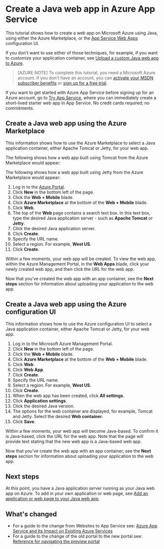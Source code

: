 <properties
	pageTitle="Create a Java web app in Azure App Service"
	description="This tutorial shows you how to deploy a Java web app to Azure App Service."
	services="app-service\web"
	documentationCenter="java"
	authors="rmcmurray"
	manager="wpickett"
	editor="jimbe"/>
<tags
	ms.service="app-service-web"
	ms.workload="web"
	ms.tgt_pltfrm="na"
	ms.devlang="Java"
	ms.topic="hero-article"
	ms.date="06/03/2015"
	ms.author="robmcm"/>

# Create a Java web app in Azure App Service

This tutorial shows how to create a web app on Microsoft Azure using Java, using either the Azure Marketplace, or the [App Service Web Apps](http://go.microsoft.com/fwlink/?LinkId=529714) configuration UI.

If you don't want to use either of those techniques, for example, if you want to customize your application container, see [Upload a custom Java web app to Azure](web-sites-java-custom-upload.md).

> [AZURE.NOTE] To complete this tutorial, you need a Microsoft Azure account. If you don't have an account, you can <a href="/en-us/pricing/member-offers/msdn-benefits-details/?WT.mc_id=A261C142F" target="_blank">activate your MSDN subscriber benefits</a> or <a href="/en-us/pricing/free-trial/?WT.mc_id=A261C142F" target="_blank">sign up for a free trial</a>.

If you want to get started with Azure App Service before signing up for an Azure account, go to [Try App Service](http://go.microsoft.com/fwlink/?LinkId=523751), where you can immediately create a short-lived starter web app in App Service. No credit cards required; no commitments.

## Create a Java web app using the Azure Marketplace

This information shows how to use the Azure Marketplace to select a Java application container, either Apache Tomcat or Jetty, for your web app.

The following shows how a web app built using Tomcat from the Azure Marketplace would appear:

<!--todo:![Web app using Apache Tomcat](./media/web-sites-java-get-started/tomcat.png)-->

The following shows how a web app built using Jetty from the Azure Marketplace would appear:

<!--todo:![Web app using Jetty](./media/web-sites-java-get-started/jetty.png)-->

1. Log in to the [Azure Portal](http://go.microsoft.com/fwlink/?LinkId=529715).
2. Click **New** in the bottom left of the page.
3. Click the **Web + Mobile** blade.
4. Click **Azure Marketplace** at the bottom of the **Web + Mobile** blade.
5. Click **Web**.
6. The top of the **Web** page contains a search text box. In this text box, type the desired Java application server - such as **Apache Tomcat** or **Jetty**.
4. Click the desired Java application server.
5. Click **Create**.
6. Specify the URL name.
6. Select a region. For example, **West US**.
7. Click **Create**.

Within a few moments, your web app will be created. To view the web app, within the Azure Management Portal, in the **Web Apps** blade, click your newly created web app, and then click the URL for the web app.

Now that you've created the web app with an app container, see the **Next steps** section for information about uploading your application to the web app.

## Create a Java web app using the Azure configuration UI

This information shows how to use the Azure configuration UI to select a Java application container, either Apache Tomcat or Jetty, for your web app.

1. Log in to the Microsoft Azure Management Portal.
2. Click **New** in the bottom left of the page.
3. Click the **Web + Mobile** blade.
4. Click **Azure Marketplace** at the bottom of the **Web + Mobile** blade.
5. Click **Web**.
6. Click **Web App**.
7. Click **Create**.
8. Specify the URL name.
9. Select a region. For example, **West US**.
10. Click **Create**.
11. When the web app has been created, click **All settings**.
12. Click **Application settings**.
13. Click the desired Java version.
14. The options for the web container are displayed, for example, Tomcat and Jetty. Select the desired **Web container**.
15. Click **Save**.

Within a few moments, your web app will become Java-based. To confirm it is Java-based, click the URL for the web app. Note that the page will provide text stating that the new web app is a Java-based web app.

Now that you've create the web app with an app container, see the **Next steps** section for information about uploading your application to the web app.

## Next steps

At this point, you have a Java application server running as your Java web app on Azure. To add in your own application or web page, see [Add an application or web page to your Java web app](web-sites-java-add-app.md).

## What's changed
* For a guide to the change from Websites to App Service see: [Azure App Service and Its Impact on Existing Azure Services](http://go.microsoft.com/fwlink/?LinkId=529714)
* For a guide to the change of the old portal to the new portal see: [Reference for navigating the preview portal](http://go.microsoft.com/fwlink/?LinkId=529715)
 